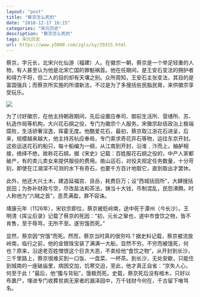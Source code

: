 ```yaml
---
layout: "post"
title: "蔡京怎么死的"
date: "2018-12-17 16:15"
categories: "宋元历史"
description: "蔡京怎么死的"
tags: 宋元历史
url: https://www.y5000.com/zgls/sy/29315.html
---
```






蔡京，字元长，北宋兴化仙游（福建）人。在徽宗一朝，蔡京是一个举足轻重的人物，有人甚至认为他是北宋亡国的罪魁祸首。他在任期间，是王安石变法的拥护者和得力干将，但二人的目的却有天壤之别。众所周知，王安石主张变法，其目的是富国强兵；而蔡京所实施的所谓新法，不过是为了多搜括些民脂民膏，来供徽宗享受玩乐。

![](https://img.y5000.com/uploads/allimg/180319/8-1P31915315G20.jpg)

为了讨好徽宗，在他主持朝政期间，先后设置应奉司、御前生活所、营缮所、苏、杭造作局等机构，大兴花石纲之役，专门为徽宗个人服务。宋徽宗赵佶政治上极端腐败，生活骄奢淫逸，挥霍无度。他酷爱花石，最初，蔡京取江浙花石进呈，后来，规模越来越大，他主持苏杭应奉局，专门索求奇花异石等物，运往东京开封。这些运送花石的船只，每十船编为一纲，从江南到开封，沿淮﹑汴而上，舳舻相接，络绎不绝，故称花石纲。据《宋史》记载：百姓服花石纲之役的，中产人家都破产，有的卖儿卖女来提供服役的费用。凿山运石，对役夫规定任务数量，十分苛刻，即使在江湖深不可测的水下有奇石，也要千方百计地取它，直到取出才罢休。

此外，他还大兴土木，建造延福宫、艮岳，耗费巨万；设“西城括田所”，大肆搜括民田；为弥补财政亏空，尽改盐法和茶法，铸当十大钱，币制混乱，民怨沸腾。时人称他为“六贼之首”，恶贯满盈，罪不容诛。

靖康元年（1126年），宋钦宗即位，蔡京被贬岭南，途中死于潭州（今长沙）。王明清《挥尘后录》记载了蔡京的死因：“初，元长之窜也，道中市食饮之物，皆不肯售，至于辱骂，无所不至。遂穷饿而死。”

显然，蔡京因“穷饿”而死。然而，蔡京当时真的很穷吗？据史料记载，蔡京被流放岭南，临行之前，他的金银珠宝装了满满一大船，显然不穷。不穷而被饿死，何也？原来，沿途老百姓憎恨这个巨贪大恶，不卖给他“食饮之物”，从开封到长沙，三千里路上，蔡京很难买到一口饭、一盘菜、一杯茶。到长沙，无处安歇，只能住到城南的一座破庙里，病困交加，饥寒交迫，至此，他才真正自省：“京失人心，何至于此！”最后，他“腹与背贴”，饿极而死。史载，蔡京死后没有棺木，只好以布裹尸，埋进专门收葬贫病无家者的漏泽园中，万千钱财今何在，千古留下唯骂名。

